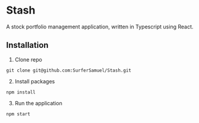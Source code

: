 # Stash

A stock portfolio management application, written in Typescript using React.

## Installation

1. Clone repo
```
git clone git@github.com:SurferSamuel/Stash.git
```
2. Install packages
```
npm install
```
3. Run the application
```
npm start
```
